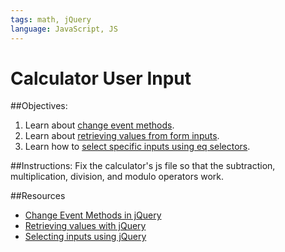 ```yaml
---
tags: math, jQuery
language: JavaScript, JS
---
```


# Calculator User Input

##Objectives:
1.  Learn about [change event methods](http://api.jquery.com/change/).
2.  Learn about [retrieving values from form inputs](http://api.jquery.com/val/).
3.  Learn how to [select specific inputs using eq selectors](http://api.jquery.com/eq-selector/).

##Instructions:
Fix the calculator's js file so that the subtraction, multiplication, division, and modulo operators work.

##Resources
*  [Change Event Methods in jQuery](http://api.jquery.com/change/)
*  [Retrieving values with jQuery](http://api.jquery.com/val/)
*  [Selecting inputs using jQuery](http://api.jquery.com/eq-selector/)
